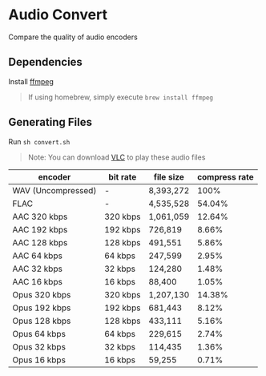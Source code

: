 # Audio Convert

Compare the quality of audio encoders

## Dependencies

Install [ffmpeg](https://ffmpeg.org/download.html)

> If using homebrew, simply execute `brew install ffmpeg`

## Generating Files

Run `sh convert.sh`

> Note: You can download [VLC](https://github.com/videolan/vlc) to play these audio files

|encoder|bit rate|file size|compress rate|
|---|---|---|---|
|WAV (Uncompressed)|-|8,393,272|100%|
|FLAC|-|4,535,528|54.04%|
|AAC 320 kbps|320 kbps|1,061,059|12.64%|
|AAC 192 kbps|192 kbps|726,819|8.66%|
|AAC 128 kbps|128 kbps|491,551|5.86%|
|AAC 64 kbps|64 kbps|247,599|2.95%|
|AAC 32 kbps|32 kbps|124,280|1.48%|
|AAC 16 kbps|16 kbps|88,400|1.05%|
|Opus 320 kbps|320 kbps|1,207,130|14.38%|
|Opus 192 kbps|192 kbps|681,443|8.12%|
|Opus 128 kbps|128 kbps|433,111|5.16%|
|Opus 64 kbps|64 kbps|229,615|2.74%|
|Opus 32 kbps|32 kbps|114,435|1.36%|
|Opus 16 kbps|16 kbps|59,255|0.71%|
